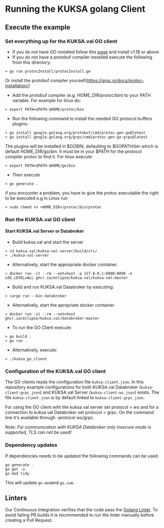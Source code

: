 # Running the KUKSA golang Client

## Execute the example

### Set everything up for the KUKSA.val GO client
- If you do not have GO installed follow this [page](https://go.dev/doc/install) and install v1.18 or above
- If you do not have a protobuf compiler installed execute the following from this directory:
```
> go run protocInstall/protocInstall.go
```
Or install the protobuf compiler yourself(https://grpc.io/docs/protoc-installation/)
- Add the protobuf compiler (e.g. HOME_DIR/protoc/bin) to your PATH variable. For example for linux do:
```
> export PATH=$PATH:$HOME/protoc/bin
```
- Run the following command to install the needed GO protocol buffers plugins:
```
> go install google.golang.org/protobuf/cmd/protoc-gen-go@latest
> go install google.golang.org/grpc/cmd/protoc-gen-go-grpc@latest
```
The plugins will be installed in $GOBIN, defaulting to $GOPATH/bin which is default HOME_DIR/go/bin. It must be in your $PATH for the protocol compiler protoc to find it.
For linux execute:
```
> export PATH=$PATH:$HOME/go/bin
```
- Then execute
```
> go generate .
```
if you encounter a problem, you have to give the protoc executable the right to be executed e.g in Linux run
```
> sudo chmod +x <HOME_DIR>/protoc/bin/protoc
```
### Run the KUKSA.val GO client
#### Start KUKSA.val Server or Databroker
- Build kuksa.val and start the server
```
> cd kuksa.val/kuksa-val-server/build/src/
> ./kuksa-val-server
```
- Alternatively, start the appropriate docker container.
```
> docker run -it --rm --net=host -p 127.0.0.1:8090:8090 -e LOG_LEVEL=ALL ghcr.io/eclipse/kuksa.val/kuksa-val:master
```
- Build and run KUKSA.val Databroker by executing:
```
> cargo run --bin databroker
```
- Alternatively, start the apropriate docker container.
```
> docker run -it --rm --net=host ghcr.io/eclipse/kuksa.val/databroker:master
```
- To run the GO Client execute:
```
> go build .
> go run .
```
- Alternatively, execute:
```
> ./kuksa_go_client
```

### Configuration of the KUKSA.val GO client
The GO clients reads the configuration file `kuksa-client.json`. In this repository example configurations for both
KUKSA.val Databroker (`kuksa-client-grpc.json`) and KUKSA.val Server (`kuksa-client-ws.json`) exists.
The file `kuksa-client.json` is by default linked to `kuksa-client-grpc.json`.

For using the GO client with the kuksa.val server set protocol = ws and for a connection to kuksa.val Databroker set protocol = grpc. On the command line it's available through -protocol ws/grpc.

*Note: For communication with KUKSA Databroker only insecure mode is supported, TLS can not be used!*

### Dependency updates

If dependencies needs to be updated the following commands can be used:

```
go generate .
go get -u
go mod tidy
```

This will update `go.mod`and `go.sum`.

## Linters

Our Continuous Integration verifies that the code pass the [Golang Linter](https://golangci-lint.run/usage/install).
To avoid failing PR builds it is recommended to run the linter manually before creating a Pull Request.
